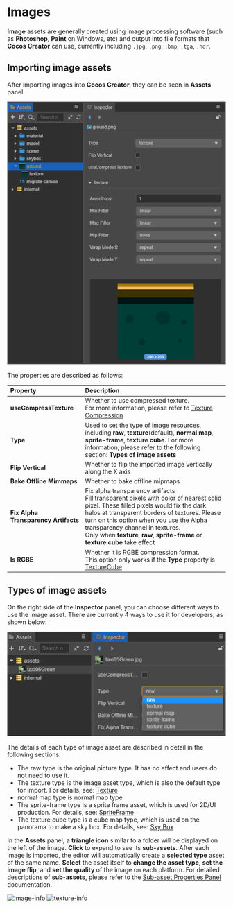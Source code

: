 # Images

__Image__ assets are generally created using image processing software (such as __Photoshop__, __Paint__ on Windows, etc) and output into file formats that __Cocos Creator__ can use, currently including `.jpg`, `.png`, `.bmp`, `.tga`, `.hdr`.

## Importing image assets

After importing images into __Cocos Creator__, they can be seen in __Assets__ panel.

![imported](texture/imported.png)

The properties are described as follows:

| Property | Description |
| :--- | :--- |
| __useCompressTexture__ | Whether to use compressed texture. <br> For more information, please refer to [Texture Compression](compress-texture.md) |
| __Type__ | Used to set the type of image resources, including __raw__, __texture__(default), __normal map__, __sprite-frame__, __texture cube__. For more information, please refer to the following section: __Types of image assets__ |
| __Flip Vertical__ | Whether to flip the imported image vertically along the X axis |
| __Bake Offline Mimmaps__ | Whether to bake offline mipmaps |
| __Fix Alpha Transparency Artifacts__ | Fix alpha transparency artifacts <br> Fill transparent pixels with color of nearest solid pixel. These filled pixels would fix the dark halos at transparent borders of textures. Please turn on this option when you use the Alpha transparency channel in textures.<br> Only when  __texture__, __raw__, __sprite-frame__ or __texture cube__ take effect |
| __Is RGBE__ | Whether it is RGBE compression format. <br> This option only works if the __Type__ property is [TextureCube](texture.md#TextureCube) |

## Types of image assets

On the right side of the __Inspector__ panel, you can choose different ways to use the image asset. There are currently 4 ways to use it for developers, as shown below:

![type-change](texture/type-change.png)

The details of each type of image asset are described in detail in the following sections:

- The raw type is the original picture type. It has no effect and users do not need to use it.
- The texture type is the image asset type, which is also the default type for import. For details, see: [Texture](texture.md)
- normal map type is normal map type
- The sprite-frame type is a sprite frame asset, which is used for 2D/UI production. For details, see: [SpriteFrame](sprite-frame.md)
- The texture cube type is a cube map type, which is used on the panorama to make a sky box. For details, see: [Sky Box](../concepts/scene/skybox.md#Modifytheenvironmentmapoftheskybox)

In the __Assets__ panel, a __triangle icon__ similar to a folder will be displayed on the left of the image. __Click__ to expand to see its __sub-assets__. After each image is imported, the editor will automatically create a __selected type__ asset of the same name. __Select__ the asset itself to __change the asset type__, __set the image flip__, and __set the quality__ of the image on each platform. For detailed descriptions of __sub-assets__, please refer to the [Sub-asset Properties Panel](texture.md#Sub-AssetTexture2D'sPropertyPanel) documentation.

![image-info](texture/image-info.png)
![texture-info](texture/texture-info.png)
